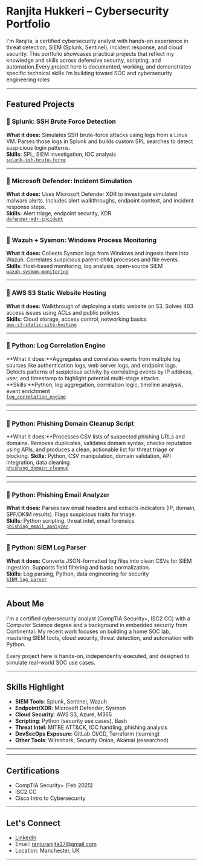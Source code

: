 #  Ranjita Hukkeri – Cybersecurity Portfolio

I'm Ranjita, a certified cybersecurity analyst with hands-on experience in threat detection, SIEM (Splunk, Sentinel), incident response, and cloud security. This portfolio showcases practical projects that reflect my knowledge and skills across defensive security, scripting, and automation.Every project here is documented, working, and demonstrates specific technical skills I’m building toward SOC and cybersecurity engineering roles

---

##  Featured Projects

### 🔹 Splunk: SSH Brute Force Detection  
**What it does:** Simulates SSH brute-force attacks using logs from a Linux VM. Parses those logs in Splunk and builds custom SPL searches to detect suspicious login patterns.  
**Skills:** SPL, SIEM investigation, IOC analysis  
 [`splunk-ssh-brute-force`](./splunk-ssh-brute-force)

---

### 🔹 Microsoft Defender: Incident Simulation  
**What it does:** Uses Microsoft Defender XDR to investigate simulated malware alerts. Includes alert walkthroughs, endpoint context, and incident response steps.  
**Skills:** Alert triage, endpoint security, XDR  
 [`defender-xdr-incident`](./defender-xdr-incident)

---

### 🔹 Wazuh + Sysmon: Windows Process Monitoring  
**What it does:** Collects Sysmon logs from Windows and ingests them into Wazuh. Correlates suspicious parent-child processes and file events.  
**Skills:** Host-based monitoring, log analysis, open-source SIEM  
 [`wazuh-sysmon-monitoring`](./wazuh-sysmon-monitoring)

---

### 🔹 AWS S3 Static Website Hosting  
**What it does:** Walkthrough of deploying a static website on S3. Solves 403 access issues using ACLs and public policies.  
**Skills:** Cloud storage, access control, networking basics  
 [`aws-s3-static-site-hosting`](./AWS_Projects/AWS_S3_static_website_hosting)

---

### 🔹 Python: Log Correlation Engine  
**What it does:**Aggregates and correlates events from multiple log sources like authentication logs, web server logs, and endpoint logs. Detects patterns of suspicious activity by correlating events by IP address, user, and timestamp to highlight potential multi-stage attacks.  
**Skills:**Python, log aggregation, correlation logic, timeline analysis, event enrichment  
 [`log_correlation_engine`](./Automation_With_Python/log_correlation_engine)

---
---

### 🔹 Python:  Phishing Domain Cleanup Script  
**What it does:**Processes CSV lists of suspected phishing URLs and domains. Removes duplicates, validates domain syntax, checks reputation using APIs, and produces a clean, actionable list for threat triage or blocking.
**Skills:** Python, CSV manipulation, domain validation, API integration, data cleaning  
 [`phishing_domain_cleanup`](./Automation_With_Python/phishing_domain_cleanup)

---
---

### 🔹 Python: Phishing Email Analyzer  
**What it does:** Parses raw email headers and extracts indicators (IP, domain, SPF/DKIM results). Flags suspicious traits for triage.  
**Skills:** Python scripting, threat intel, email forensics  
 [`phishing_email_analyzer`](./Automation_With_Python/phishing_email_analyzer)

---

### 🔹 Python: SIEM Log Parser  
**What it does:** Converts JSON-formatted log files into clean CSVs for SIEM ingestion. Supports field filtering and basic normalization.  
**Skills:** Log parsing, Python, data engineering for security  
 [`SIEM_log_parser`](./Automation_With_Python/SIEM_log_parser)

---

##  About Me

I'm a certified cybersecurity analyst (CompTIA Security+, ISC2 CC) with a Computer Science degree and a background in embedded security from Continental. My recent work focuses on building a home SOC lab, mastering SIEM tools, cloud security, threat detection, and automation with Python.  

Every project here is hands-on, independently executed, and designed to simulate real-world SOC use cases.

---

## Skills Highlight

- **SIEM Tools**: Splunk, Sentinel, Wazuh  
- **Endpoint/XDR**: Microsoft Defender, Sysmon  
- **Cloud Security**: AWS S3, Azure, M365  
- **Scripting**: Python (security use cases), Bash  
- **Threat Intel**: MITRE ATT&CK, IOC handling, phishing analysis  
- **DevSecOps Exposure**: GitLab CI/CD, Terraform (learning)  
- **Other Tools**: Wireshark, Security Onion, Akamai (researched)

---

---
##  Certifications

- CompTIA Security+ (Feb 2025)
- ISC2 CC
- Cisco Intro to Cybersecurity
---

##  Let's Connect

- [LinkedIn](https://www.linkedin.com/in/ranjita-hukkeri-a9b50ba9/)  
- Email: ranjuranjita27@gmail.com  
- Location: Manchester, UK

---

